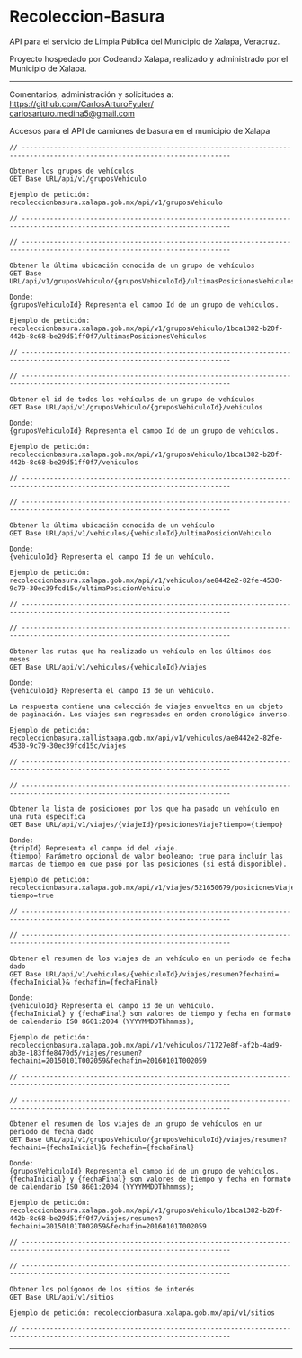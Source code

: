 # Recoleccion-Basura
API para el servicio de Limpia Pública del Municipio de Xalapa, Veracruz.

Proyecto hospedado por Codeando Xalapa, realizado y administrado por el Municipio de Xalapa.

---
Comentarios, administración y solicitudes a: <br />
https://github.com/CarlosArturoFyuler/ <br />
carlosarturo.medina5@gmail.com

Accesos para el API de camiones de basura en el municipio de Xalapa
	
	// --------------------------------------------------------------------------------------------------------------------------
	
	Obtener los grupos de vehículos
	GET Base URL/api/v1/gruposVehiculo
	
	Ejemplo de petición: recoleccionbasura.xalapa.gob.mx/api/v1/gruposVehiculo
	
	// --------------------------------------------------------------------------------------------------------------------------

	// --------------------------------------------------------------------------------------------------------------------------
	
	Obtener la última ubicación conocida de un grupo de vehículos
	GET Base URL/api/v1/gruposVehiculo/{gruposVehiculoId}/ultimasPosicionesVehiculos
	
	Donde: 
	{gruposVehiculoId} Representa el campo Id de un grupo de vehículos.
	
	Ejemplo de petición: recoleccionbasura.xalapa.gob.mx/api/v1/gruposVehiculo/1bca1382-b20f-442b-8c68-be29d51ff0f7/ultimasPosicionesVehiculos
	
	// --------------------------------------------------------------------------------------------------------------------------

	// --------------------------------------------------------------------------------------------------------------------------
	
	Obtener el id de todos los vehículos de un grupo de vehículos
	GET Base URL/api/v1/gruposVehiculo/{gruposVehiculoId}/vehiculos
	
	Donde: 
	{gruposVehiculoId} Representa el campo Id de un grupo de vehículos.
	
	Ejemplo de petición: recoleccionbasura.xalapa.gob.mx/api/v1/gruposVehiculo/1bca1382-b20f-442b-8c68-be29d51ff0f7/vehiculos
	
	// --------------------------------------------------------------------------------------------------------------------------

	// --------------------------------------------------------------------------------------------------------------------------
	
	Obtener la última ubicación conocida de un vehículo
	GET Base URL/api/v1/vehiculos/{vehiculoId}/ultimaPosicionVehiculo
	
	Donde: 
	{vehiculoId} Representa el campo Id de un vehículo.
	
	Ejemplo de petición: recoleccionbasura.xalapa.gob.mx/api/v1/vehiculos/ae8442e2-82fe-4530-9c79-30ec39fcd15c/ultimaPosicionVehiculo
	
	// --------------------------------------------------------------------------------------------------------------------------

	// --------------------------------------------------------------------------------------------------------------------------
	
	Obtener las rutas que ha realizado un vehículo en los últimos dos meses
	GET Base URL/api/v1/vehiculos/{vehiculoId}/viajes
	
	Donde: 
	{vehiculoId} Representa el campo Id de un vehículo.
	
	La respuesta contiene una colección de viajes envueltos en un objeto de paginación. Los viajes son regresados en orden cronológico inverso.
	
	Ejemplo de petición: recoleccionbasura.xallistaapa.gob.mx/api/v1/vehiculos/ae8442e2-82fe-4530-9c79-30ec39fcd15c/viajes
	
	// --------------------------------------------------------------------------------------------------------------------------
	
	// --------------------------------------------------------------------------------------------------------------------------
	
	Obtener la lista de posiciones por los que ha pasado un vehículo en una ruta específica
	GET Base URL/api/v1/viajes/{viajeId}/posicionesViaje?tiempo={tiempo}
	
	Donde: 
	{tripId} Representa el campo id del viaje. 
	{tiempo} Parámetro opcional de valor booleano; true para incluír las marcas de tiempo en que pasó por las posiciones (si está disponible).
	
	Ejemplo de petición: recoleccionbasura.xalapa.gob.mx/api/v1/viajes/521650679/posicionesViaje?tiempo=true
	
	// --------------------------------------------------------------------------------------------------------------------------
	
	// --------------------------------------------------------------------------------------------------------------------------
	
	Obtener el resumen de los viajes de un vehículo en un periodo de fecha dado
	GET Base URL/api/v1/vehiculos/{vehiculoId}/viajes/resumen?fechaini={fechaInicial}& fechafin={fechaFinal}
	
	Donde: 
	{vehiculoId} Representa el campo id de un vehículo. 
	{fechaInicial} y {fechaFinal} son valores de tiempo y fecha en formato de calendario ISO 8601:2004 (YYYYMMDDThhmmss);
	
	Ejemplo de petición: recoleccionbasura.xalapa.gob.mx/api/v1/vehiculos/71727e8f-af2b-4ad9-ab3e-183ffe8470d5/viajes/resumen?fechaini=20150101T002059&fechafin=20160101T002059
	
	// --------------------------------------------------------------------------------------------------------------------------
	
	// --------------------------------------------------------------------------------------------------------------------------
	
	Obtener el resumen de los viajes de un grupo de vehículos en un periodo de fecha dado
	GET Base URL/api/v1/gruposVehiculo/{gruposVehiculoId}/viajes/resumen?fechaini={fechaInicial}& fechafin={fechaFinal}
	
	Donde: 
	{gruposVehiculoId} Representa el campo id de un grupo de vehículos. 
	{fechaInicial} y {fechaFinal} son valores de tiempo y fecha en formato de calendario ISO 8601:2004 (YYYYMMDDThhmmss);
	
	Ejemplo de petición: recoleccionbasura.xalapa.gob.mx/api/v1/gruposVehiculo/1bca1382-b20f-442b-8c68-be29d51ff0f7/viajes/resumen?fechaini=20150101T002059&fechafin=20160101T002059
	
	// --------------------------------------------------------------------------------------------------------------------------
	
	// --------------------------------------------------------------------------------------------------------------------------
	
	Obtener los polígonos de los sitios de interés
	GET Base URL/api/v1/sitios
	
	Ejemplo de petición: recoleccionbasura.xalapa.gob.mx/api/v1/sitios
	
	// --------------------------------------------------------------------------------------------------------------------------

---
